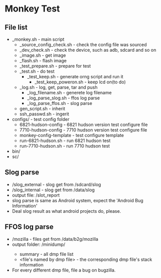 Monkey Test
===========

File list
---------
- _monkey.sh - main script
    - _source_config_check.sh - check the config file was sourced
    - _dev_check.sh  - check the device, such as adb, sdcard and so on
    - _image.sh - get image
    - _flash.sh - flash image
    - _test_prepare.sh - prepare for test
    - _test.sh - do test
        - _test_keep.sh - generate orng script and run it
            - _test_keep_poweron.sh - keep lcd on(to do)
    - _log.sh - log, get, parse, tar and push
        - _log_filename.sh - generete log filename
        - _log_parse_slog.sh - ffos log parse
        - _log_parse_ffos.sh - slog parse
    - gen_script.sh - inherit
    - ssh_passwd.sh - ingerit
- configs/ - test config folder
    - 6821-hudson-config - 6821 hudson version test configure file
    - 7710-hudson-config - 7710 hudson version test configure file
    - monkey-config-template - test configure template
    - run-6821-hudson.sh - run 6821 hudson test
    - run-7710-hudson.sh - run 7710 hudson test
- bin/
- sc/

Slog parse
----------
- <log-folder>/slog_external - slog get from /sdcard/slog
- <log-folder>/slog_internal - slog get from /data/slog
- output file: <log-folder>/slot_report
- slog parse is same as Android system, expect the 'Android Bug Information'
- Deal slog result as what android projects do, please.

FFOS log parse
--------------
- <log-folder>/mozilla - files get from /data/b2g/mozilla
- output folder: <log-folder>/minidump/
    - summary - all dmp file list
    - <file's named by dmp file> - the corresponding dmp file's stack information
- For every different dmp file, file a bug on bugzilla. 
